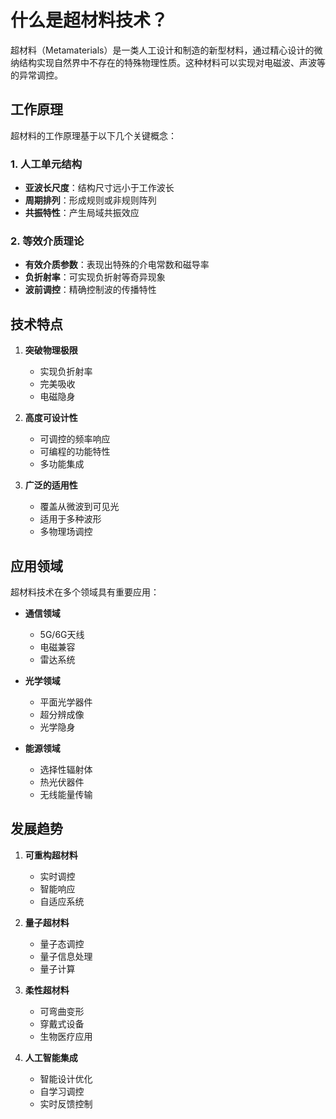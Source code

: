 # 什么是超材料技术？

超材料（Metamaterials）是一类人工设计和制造的新型材料，通过精心设计的微纳结构实现自然界中不存在的特殊物理性质。这种材料可以实现对电磁波、声波等的异常调控。

## 工作原理

超材料的工作原理基于以下几个关键概念：

### 1. 人工单元结构
- **亚波长尺度**：结构尺寸远小于工作波长
- **周期排列**：形成规则或非规则阵列
- **共振特性**：产生局域共振效应

### 2. 等效介质理论
- **有效介质参数**：表现出特殊的介电常数和磁导率
- **负折射率**：可实现负折射等奇异现象
- **波前调控**：精确控制波的传播特性

## 技术特点

1. **突破物理极限**
   - 实现负折射率
   - 完美吸收
   - 电磁隐身

2. **高度可设计性**
   - 可调控的频率响应
   - 可编程的功能特性
   - 多功能集成

3. **广泛的适用性**
   - 覆盖从微波到可见光
   - 适用于多种波形
   - 多物理场调控

## 应用领域

超材料技术在多个领域具有重要应用：

- **通信领域**
  - 5G/6G天线
  - 电磁兼容
  - 雷达系统

- **光学领域**
  - 平面光学器件
  - 超分辨成像
  - 光学隐身

- **能源领域**
  - 选择性辐射体
  - 热光伏器件
  - 无线能量传输

## 发展趋势

1. **可重构超材料**
   - 实时调控
   - 智能响应
   - 自适应系统

2. **量子超材料**
   - 量子态调控
   - 量子信息处理
   - 量子计算

3. **柔性超材料**
   - 可弯曲变形
   - 穿戴式设备
   - 生物医疗应用

4. **人工智能集成**
   - 智能设计优化
   - 自学习调控
   - 实时反馈控制 